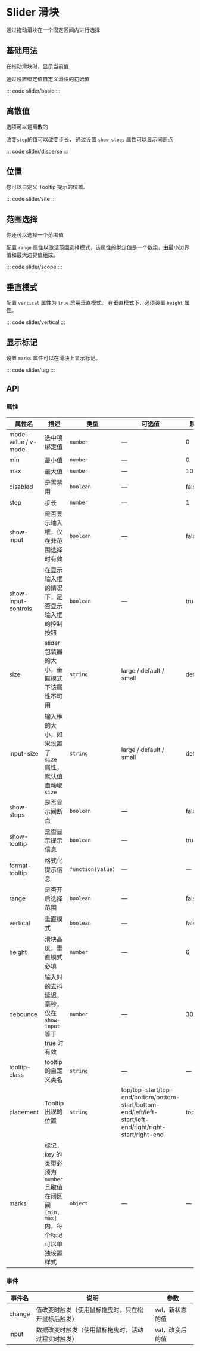 <script setup>
import basic from './basic.vue'
import disperse from './disperse.vue'
import site from './site.vue'
import scope from './scope.vue'
import vertical from './vertical.vue'
import tag from './tag.vue'
// import  from './'
</script>

# Slider 滑块

通过拖动滑块在一个固定区间内进行选择

## 基础用法

在拖动滑块时，显示当前值

通过设置绑定值自定义滑块的初始值

::: code slider/basic
<basic></basic>
:::

## 离散值

选项可以是离散的

改变`step`的值可以改变步长， 通过设置 `show-stops` 属性可以显示间断点

::: code slider/disperse
<disperse></disperse>
:::

## 位置

您可以自定义 Tooltip 提示的位置。

::: code slider/site
<site></site>
:::

## 范围选择

你还可以选择一个范围值

配置 `range` 属性以激活范围选择模式，该属性的绑定值是一个数组，由最小边界值和最大边界值组成。

::: code slider/scope
<scope></scope>
:::

## 垂直模式

配置 `vertical` 属性为 `true` 启用垂直模式。 在垂直模式下，必须设置 `height` 属性。

::: code slider/vertical
<vertical></vertical>
:::

## 显示标记

设置 `marks` 属性可以在滑块上显示标记。

::: code slider/tag
<tag></tag>
:::

## API

### 属性

| 属性名                | 描述                                                                                      | 类型              | 可选值                                                                                                    | 默认    |
| --------------------- | ----------------------------------------------------------------------------------------- | ----------------- | --------------------------------------------------------------------------------------------------------- | ------- |
| model-value / v-model | 选中项绑定值                                                                              | `number`          | —                                                                                                         | 0       |
| min                   | 最小值                                                                                    | `number`          | —                                                                                                         | 0       |
| max                   | 最大值                                                                                    | `number`          | —                                                                                                         | 100     |
| disabled              | 是否禁用                                                                                  | `boolean`         | —                                                                                                         | false   |
| step                  | 步长                                                                                      | `number`          | —                                                                                                         | 1       |
| show-input            | 是否显示输入框，仅在非范围选择时有效                                                      | `boolean`         | —                                                                                                         | false   |
| show-input-controls   | 在显示输入框的情况下，是否显示输入框的控制按钮                                            | `boolean`         | —                                                                                                         | true    |
| size                  | slider 包装器的大小，垂直模式下该属性不可用                                               | `string`          | large / default / small                                                                                   | default |
| input-size            | 输入框的大小，如果设置了 `size` 属性，默认值自动取 `size`                                 | `string`          | large / default / small                                                                                   | default |
| show-stops            | 是否显示间断点                                                                            | `boolean`         | —                                                                                                         | false   |
| show-tooltip          | 是否显示提示信息                                                                          | `boolean`         | —                                                                                                         | true    |
| format-tooltip        | 格式化提示信息                                                                            | `function(value)` | —                                                                                                         | —       |
| range                 | 是否开启选择范围                                                                          | `boolean`         | —                                                                                                         | false   |
| vertical              | 垂直模式                                                                                  | `boolean`         | —                                                                                                         | false   |
| height                | 滑块高度，垂直模式必填                                                                    | `number`          | —                                                                                                         | 6       |
| debounce              | 输入时的去抖延迟，毫秒，仅在 `show-input` 等于 true 时有效                                | `number`          | —                                                                                                         | 300     |
| tooltip-class         | tooltip 的自定义类名                                                                      | `string`          | —                                                                                                         | —       |
| placement             | Tooltip 出现的位置                                                                        | `string`          | top/top-start/top-end/bottom/bottom-start/bottom-end/left/left-start/left-end/right/right-start/right-end | top     |
| marks                 | 标记， key 的类型必须为 `number` 且取值在闭区间 `[min, max]` 内，每个标记可以单独设置样式 | `object`          | —                                                                                                         | —       |

### 事件

| 事件名 | 说明                                               | 参数            |
| ------ | -------------------------------------------------- | --------------- |
| change | 值改变时触发（使用鼠标拖曳时，只在松开鼠标后触发） | val，新状态的值 |
| input  | 数据改变时触发（使用鼠标拖曳时，活动过程实时触发） | val，改变后的值 |
